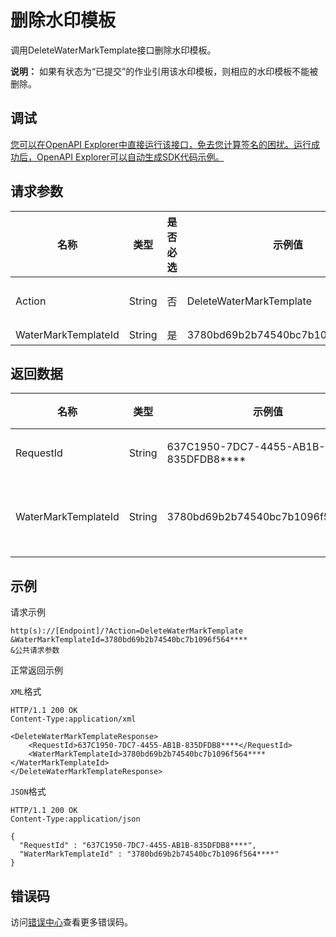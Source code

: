 # 删除水印模板

调用DeleteWaterMarkTemplate接口删除水印模板。

**说明：** 如果有状态为“已提交”的作业引用该水印模板，则相应的水印模板不能被删除。

## 调试

[您可以在OpenAPI Explorer中直接运行该接口，免去您计算签名的困扰。运行成功后，OpenAPI Explorer可以自动生成SDK代码示例。](https://api.aliyun.com/#product=Mts&api=DeleteWaterMarkTemplate&type=RPC&version=2014-06-18)

## 请求参数

|名称|类型|是否必选|示例值|描述|
|--|--|----|---|--|
|Action|String|否|DeleteWaterMarkTemplate|操作接口名，系统规定参数，取值： **DeleteWaterMarkTemplate**。 |
|WaterMarkTemplateId|String|是|3780bd69b2b74540bc7b1096f564\*\*\*\*|水印模板ID。 |

## 返回数据

|名称|类型|示例值|描述|
|--|--|---|--|
|RequestId|String|637C1950-7DC7-4455-AB1B-835DFDB8\*\*\*\*|请求ID。 |
|WaterMarkTemplateId|String|3780bd69b2b74540bc7b1096f564\*\*\*\*|水印模板ID。 |

## 示例

请求示例

```
http(s)://[Endpoint]/?Action=DeleteWaterMarkTemplate
&WaterMarkTemplateId=3780bd69b2b74540bc7b1096f564****
&公共请求参数
```

正常返回示例

`XML`格式

```
HTTP/1.1 200 OK
Content-Type:application/xml

<DeleteWaterMarkTemplateResponse>
    <RequestId>637C1950-7DC7-4455-AB1B-835DFDB8****</RequestId>
    <WaterMarkTemplateId>3780bd69b2b74540bc7b1096f564****</WaterMarkTemplateId>
</DeleteWaterMarkTemplateResponse>
```

`JSON`格式

```
HTTP/1.1 200 OK
Content-Type:application/json

{
  "RequestId" : "637C1950-7DC7-4455-AB1B-835DFDB8****",
  "WaterMarkTemplateId" : "3780bd69b2b74540bc7b1096f564****"
}
```

## 错误码

访问[错误中心](https://error-center.aliyun.com/status/product/Mts)查看更多错误码。

